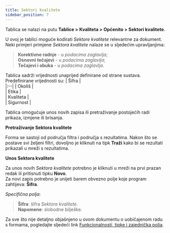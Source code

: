 ```yaml
---
title: Sektori kvalitete
sidebar_position: 7
---
```


Tablica se nalazi na putu **Tablice > Kvaliteta > Općenito > Sektori kvalitete**.

U ovoj je tablici moguće kodirati *Sektore kvalitete* relevantne za dokument.   
Neki primjeri primjene *Sektora kvalitete* nalaze se u sljedećim upravljanjima:
> **Korektivne radnje** - u *podacima zaglavlja*;   
> **Osnovni tečajevi** - u *podacima zaglavlja*;   
> **Tečajevi i obuka** - u *podacima zaglavlja*.   

Tablica sadrži vrijednosti unaprijed definirane od strane sustava. Predefinirane vrijednosti su:
| Šifra |   
|:--|
| Okoliš |   
| Etika |   
| Kvaliteta |   
| Sigurnost |   

Tablica omogućuje unos novih zapisa ili pretraživanje postojećih radi prikaza, izmjene ili brisanja.  

**Pretraživanje Sektora kvalitete**

Forma se sastoji od područja filtra i područja s rezultatima. Nakon što se postave svi željeni filtri, dovoljno je kliknuti na tipk **Traži** kako bi se rezultati prikazali u mreži s rezultatima.  

**Unos Sektora kvalitete**

Za unos novih *Sektora kvalitete* potrebno je kliknuti u mreži na prvi prazan redak ili pritisnuti tipku **Novo**.   
Za novi zapis potrebno je unijeti barem obvezno polje koje program zahtijeva: **Šifra**.

*Specifična polja*: 

> **Šifra**: šifra *Sektora kvalitete*.   
> **Napomene**: slobodne bilješke.  

Za sve što nije detaljno objašnjeno u ovom dokumentu o uobičajenom radu s formama, pogledajte sljedeći link [Funkcionalnosti, tipke i zajednička polja](/docs/guide/common).